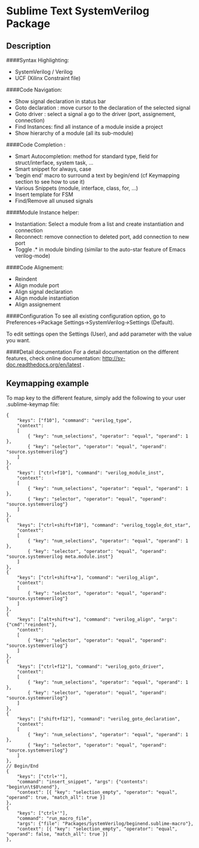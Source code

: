 Sublime Text SystemVerilog Package
==================================


Description
-----------

####Syntax Highlighting:
 * SystemVerilog / Verilog
 * UCF (Xilinx Constraint file)

####Code Navigation:

 * Show signal declaration in status bar
 * Goto declaration : move cursor to the declaration of the selected signal
 * Goto driver : select a signal a go to the driver (port, assignement, connection)
 * Find Instances: find all instance of a module inside a project
 * Show hierarchy of a module (all its sub-module)

####Code Completion :

 * Smart Autocompletion: method for standard type,  field for struct/interface, system task, ...
 * Smart snippet for always, case
 * 'begin end' macro to surround a text by begin/end (cf Keymapping section to see how to use it)
 * Various Snippets (module, interface, class, for, ...)
 * Insert template for FSM
 * Find/Remove all unused signals

####Module Instance helper:

 * Instantiation: Select a module from a list and create instantiation and connection
 * Reconnect: remove connection to deleted port, add connection to new port
 * Toggle .* in module binding (similar to the auto-star feature of Emacs verilog-mode)

####Code Alignement:

 * Reindent
 * Align module port
 * Align signal declaration
 * Align module instantiation
 * Align assignement


####Configuration
To see all existing configuration option, go to Preferences->Package Settings->SystemVerilog->Settings (Default).

To edit settings open the Settings (User), and add parameter with the value you want.

####Detail documentation
For a detail documentation on the different features, check online documentation: http://sv-doc.readthedocs.org/en/latest .



Keymapping example
------------------

To map key to the different feature, simply add the following to your user .sublime-keymap file:

	{
		"keys": ["f10"], "command": "verilog_type",
		"context":
		[
			{ "key": "num_selections", "operator": "equal", "operand": 1 },
			{ "key": "selector", "operator": "equal", "operand": "source.systemverilog"}
		]
	},
	{
		"keys": ["ctrl+f10"], "command": "verilog_module_inst",
		"context":
		[
			{ "key": "num_selections", "operator": "equal", "operand": 1 },
			{ "key": "selector", "operator": "equal", "operand": "source.systemverilog"}
		]
	},
	{
		"keys": ["ctrl+shift+f10"], "command": "verilog_toggle_dot_star",
		"context":
		[
			{ "key": "num_selections", "operator": "equal", "operand": 1 },
			{ "key": "selector", "operator": "equal", "operand": "source.systemverilog meta.module.inst"}
		]
	},
	{
		"keys": ["ctrl+shift+a"], "command": "verilog_align",
		"context":
		[
			{ "key": "selector", "operator": "equal", "operand": "source.systemverilog"}
		]
	},
	{
		"keys": ["alt+shift+a"], "command": "verilog_align", "args":{"cmd":"reindent"},
		"context":
		[
			{ "key": "selector", "operator": "equal", "operand": "source.systemverilog"}
		]
	},
	{
		"keys": ["ctrl+f12"], "command": "verilog_goto_driver",
		"context":
		[
			{ "key": "num_selections", "operator": "equal", "operand": 1 },
			{ "key": "selector", "operator": "equal", "operand": "source.systemverilog"}
		]
	},
	{
		"keys": ["shift+f12"], "command": "verilog_goto_declaration",
		"context":
		[
			{ "key": "num_selections", "operator": "equal", "operand": 1 },
			{ "key": "selector", "operator": "equal", "operand": "source.systemverilog"}
		]
	},
	// Begin/End
	{
		"keys": ["ctrl+'"],
		"command": "insert_snippet", "args": {"contents": "begin\n\t$0\nend"},
		"context": [{ "key": "selection_empty", "operator": "equal", "operand": true, "match_all": true }]
	},
	{
		"keys": ["ctrl+'"],
		"command": "run_macro_file",
		"args": {"file": "Packages/SystemVerilog/beginend.sublime-macro"},
		"context": [{ "key": "selection_empty", "operator": "equal", "operand": false, "match_all": true }]
	},
